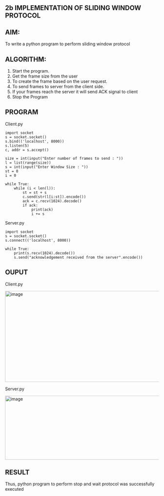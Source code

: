 ## 2b IMPLEMENTATION OF SLIDING WINDOW PROTOCOL
## AIM:
To write a python program to perform sliding window protocol

## ALGORITHM:
1. Start the program.
2. Get the frame size from the user
3. To create the frame based on the user request.
4. To send frames to server from the client side.
5. If your frames reach the server it will send ACK signal to client
6. Stop the Program
## PROGRAM

Client.py
```
import socket
s = socket.socket()
s.bind(('localhost', 8000))
s.listen(5)
c, addr = s.accept()

size = int(input("Enter number of frames to send : "))
l = list(range(size))
s = int(input("Enter Window Size : "))
st = 0
i = 0

while True:
    while (i < len(l)):
        st = st + s
        c.send(str(l[i:st]).encode())
        ack = c.recv(1024).decode()
        if ack:
            print(ack)
            i += s
```
Server.py

```
import socket
s = socket.socket()
s.connect(('localhost', 8000))

while True:
    print(s.recv(1024).decode())
    s.send("acknowledgement received from the server".encode())
```

## OUPUT

Client.py

<img width="685" height="299" alt="image" src="https://github.com/user-attachments/assets/cb5d6473-3085-49fd-a40c-034ae9f14c40" />

Server.py

<img width="738" height="210" alt="image" src="https://github.com/user-attachments/assets/aac129f3-57ab-4e8c-8dc1-296322775492" />


## RESULT
Thus, python program to perform stop and wait protocol was successfully executed
